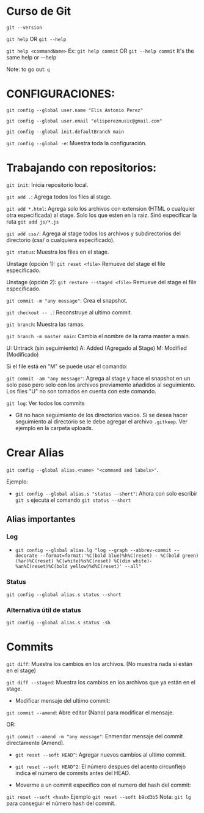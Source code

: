 # Curso de Git

`git --version`

`git help` OR `git --help`

`git help <commandName>` Ex: `git help commit` OR `git --help commit` It's the same help or --help

Note: to go out: `q`

# CONFIGURACIONES:

`git config --global user.name "Elis Antonio Perez"`

`git config --global user.email "elisperezmusic@gmail.com"`

`git config --global init.defaultBranch main`

`git config --global -e`: Muestra toda la configuración.

# Trabajando con repositorios:

`git init`: Inicia repositorio local.

`git add .`: Agrega todos los files al stage.

`git add *.html`: Agrega solo los archivos con extension (HTML o cualquier otra especificada) al stage. Solo los que esten en la raiz. Sinó especificar la ruta `git add js/*.js`

`git add css/`: Agrega al stage todos los archivos y subdirectorios del directorio (css/ o cualquiera especificado).

`git status`: Muestra los files en el stage.

Unstage (opción 1): `git reset <file>` Remueve del stage el file especificado.

Unstage (opción 2): `git restore --staged <file>` Remueve del stage el file especificado.

`git commit -m "any message"`: Crea el snapshot.

`git checkout -- .`: Reconstruye al ultimo commit.

`git branch`: Muestra las ramas.

`git branch -m master main`: Cambia el nombre de la rama master a main.

U: Untrack (sin seguimiento)
A: Added (Agregado al Stage)
M: Modified (Modificado)

Si el file está en "M" se puede usar el comando:

`git commit -am "any message"`: Agrega al stage y hace el snapshot en un solo paso pero solo con los archivos previamente añadidos al seguimiento. Los files "U" no son tomados en cuenta con este comando.

`git log`: Ver todos los commits

- Git no hace seguimiento de los directorios vacios. Si se desea hacer seguimiento al directorio se le debe agregar el archivo `.gitkeep`. Ver ejemplo en la carpeta uploads.

# Crear Alias

`git config --global alias.<name> "<command and labels>"`.

Ejemplo:

- `git config --global alias.s "status --short"`: Ahora con solo escribir `git s` ejecuta el comando `git status --short`

## Alias importantes
### Log
- `git config --global alias.lg "log --graph --abbrev-commit --decorate --format=format:'%C(bold blue)%h%C(reset) - %C(bold green)(%ar)%C(reset) %C(white)%s%C(reset) %C(dim white)- %an%C(reset)%C(bold yellow)%d%C(reset)' --all"`

### Status
`git config --global alias.s status --short`

### Alternativa útil de status
`git config --global alias.s status -sb`

# Commits

`git diff`: Muestra los cambios en los archivos. (No muestra nada si están en el stage)

`git diff --staged`: Muestra los cambios en los archivos que ya están en el stage.

- Modificar mensaje del ultimo commit:

`git commit --amend`: Abre editor (Nano) para modificar el mensaje.

OR:

`git commit --amend -m "any message"`: Enmendar mensaje del commit directamente (Amend).

- `git reset --soft HEAD^`: Agregar nuevos cambios al ultimo commit.

- `git reset --soft HEAD^2`: El número despues del acento circunflejo indica el número de commits antes del HEAD.

- Moverme a un commit especifico con el numero del hash del commit:

`git reset --soft <hash>` Ejemplo `git reset --soft b9cd3b5` Nota: `git lg` para conseguir el número hash del commit.